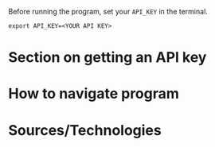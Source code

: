 Before running the program, set your `API_KEY` in the terminal.

```
export API_KEY=<YOUR API KEY>

```

# Section on getting an API key

# How to navigate program

# Sources/Technologies
